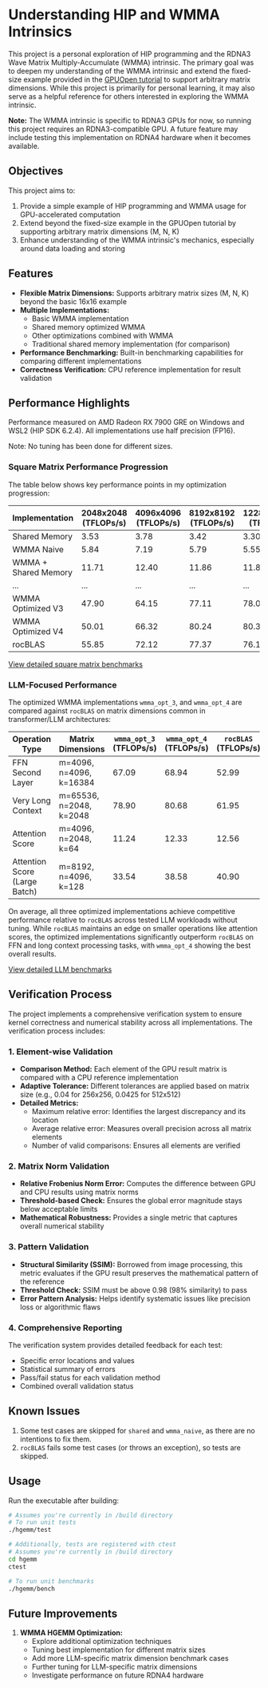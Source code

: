 # Understanding HIP and WMMA Intrinsics

This project is a personal exploration of HIP programming and the RDNA3 Wave Matrix Multiply-Accumulate (WMMA) intrinsic. The primary goal was to deepen my understanding of the WMMA intrinsic and extend the fixed-size example provided in the [GPUOpen tutorial](https://gpuopen.com/learn/wmma_on_rdna3/) to support arbitrary matrix dimensions. While this project is primarily for personal learning, it may also serve as a helpful reference for others interested in exploring the WMMA intrinsic.

**Note:** The WMMA intrinsic is specific to RDNA3 GPUs for now, so running this project requires an RDNA3-compatible GPU. A future feature may include testing this implementation on RDNA4 hardware when it becomes available.

## Objectives
This project aims to:
1. Provide a simple example of HIP programming and WMMA usage for GPU-accelerated computation
2. Extend beyond the fixed-size example in the GPUOpen tutorial by supporting arbitrary matrix dimensions (M, N, K)
3. Enhance understanding of the WMMA intrinsic's mechanics, especially around data loading and storing

## Features

- **Flexible Matrix Dimensions:** Supports arbitrary matrix sizes (M, N, K) beyond the basic 16x16 example
- **Multiple Implementations:**
  - Basic WMMA implementation
  - Shared memory optimized WMMA
  - Other optimizations combined with WMMA
  - Traditional shared memory implementation (for comparison)
- **Performance Benchmarking:** Built-in benchmarking capabilities for comparing different implementations
- **Correctness Verification:** CPU reference implementation for result validation

## Performance Highlights

Performance measured on AMD Radeon RX 7900 GRE on Windows and WSL2 (HIP SDK 6.2.4). All implementations use half precision (FP16).

Note: No tuning has been done for different sizes.

### Square Matrix Performance Progression

The table below shows key performance points in my optimization progression:

| Implementation | 2048x2048 (TFLOPs/s) | 4096x4096 (TFLOPs/s) | 8192x8192 (TFLOPs/s) | 12288x12288 (TFLOPs/s) | 16384x16384 (TFLOPs/s) |
|----------------|---------------------|---------------------|---------------------|---------------------|---------------------|
| Shared Memory  | 3.53 | 3.78 | 3.42 | 3.30 | 3.26 |
| WMMA Naive     | 5.84 | 7.19 | 5.79 | 5.55 | 3.27 |
| WMMA + Shared Memory | 11.71 | 12.40 | 11.86 | 11.87 | 11.78 |
| ... | ... | ... | ... | ... | ... |
| WMMA Optimized V3 | 47.90 | 64.15 | 77.11 | 78.06 | 76.50 |
| WMMA Optimized V4 | 50.01 | 66.32 | 80.24 | 80.38 | 80.31 |
| rocBLAS | 55.85 | 72.12 | 77.37 | 76.13 | 43.32 |

[View detailed square matrix benchmarks](docs/general.md)

### LLM-Focused Performance

The optimized WMMA implementations `wmma_opt_3`, and `wmma_opt_4` are compared against `rocBLAS` on matrix dimensions common in transformer/LLM architectures:

| Operation Type | Matrix Dimensions | `wmma_opt_3` (TFLOPs/s) | `wmma_opt_4` (TFLOPs/s) | `rocBLAS` (TFLOPs/s) | `wmma_opt_3`/`rocBLAS` | `wmma_opt_4`/`rocBLAS` |
|----------------|-------------------|-----------------|-----------------|-------------------|----------|----------|
| FFN Second Layer | m=4096, n=4096, k=16384 | 67.09 | 68.94 | 52.99 | 126.6% | 130.1% |
| Very Long Context | m=65536, n=2048, k=2048 | 78.90 | 80.68 | 61.95 | 127.4% | 130.2% |
| Attention Score | m=4096, n=2048, k=64 | 11.24 | 12.33 | 12.56 | 89.5% | 98.2% |
| Attention Score (Large Batch) | m=8192, n=4096, k=128 | 33.54 | 38.58 | 40.90 | 82.0% | 94.3% |

On average, all three optimized implementations achieve competitive performance relative to `rocBLAS` across tested LLM workloads without tuning. While `rocBLAS` maintains an edge on smaller operations like attention scores, the optimized implementations significantly outperform `rocBLAS` on FFN and long context processing tasks, with `wmma_opt_4` showing the best overall results.

[View detailed LLM benchmarks](docs/llm_focus.md)

## Verification Process

The project implements a comprehensive verification system to ensure kernel correctness and numerical stability across all implementations. The verification process includes:

### 1. Element-wise Validation
- **Comparison Method:** Each element of the GPU result matrix is compared with a CPU reference implementation
- **Adaptive Tolerance:** Different tolerances are applied based on matrix size (e.g., 0.04 for 256x256, 0.0425 for 512x512)
- **Detailed Metrics:**
  - Maximum relative error: Identifies the largest discrepancy and its location
  - Average relative error: Measures overall precision across all matrix elements
  - Number of valid comparisons: Ensures all elements are verified

### 2. Matrix Norm Validation
- **Relative Frobenius Norm Error:** Computes the difference between GPU and CPU results using matrix norms
- **Threshold-based Check:** Ensures the global error magnitude stays below acceptable limits
- **Mathematical Robustness:** Provides a single metric that captures overall numerical stability

### 3. Pattern Validation
- **Structural Similarity (SSIM):** Borrowed from image processing, this metric evaluates if the GPU result preserves the mathematical pattern of the reference
- **Threshold Check:** SSIM must be above 0.98 (98% similarity) to pass
- **Error Pattern Analysis:** Helps identify systematic issues like precision loss or algorithmic flaws

### 4. Comprehensive Reporting
The verification system provides detailed feedback for each test:
- Specific error locations and values
- Statistical summary of errors
- Pass/fail status for each validation method
- Combined overall validation status

## Known Issues

1. Some test cases are skipped for `shared` and `wmma_naive`, as there are no intentions to fix them.
2. `rocBLAS` fails some test cases (or throws an exception), so tests are skipped.

## Usage

Run the executable after building:
```bash
# Assumes you're currently in /build directory
# To run unit tests
./hgemm/test

# Additionally, tests are registered with ctest
# Assumes you're currently in /build directory
cd hgemm
ctest

# To run unit benchmarks
./hgemm/bench
```

## Future Improvements

1. **WMMA HGEMM Optimization:**
   - Explore additional optimization techniques
   - Tuning best implementation for different matrix sizes
   - Add more LLM-specific matrix dimension benchmark cases
   - Further tuning for LLM-specific matrix dimensions
   - Investigate performance on future RDNA4 hardware
